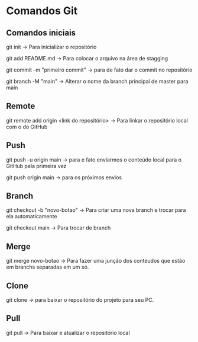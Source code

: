 # Comandos Git

## Comandos iniciais

git init -> Para inicializar o repositório

git add README.md -> Para colocar o arquivo na área de stagging

git commit -m "primeiro commit" -> para de fato dar o commit no repositório

git branch -M "main" -> Alterar o nome da branch principal de master para main

## Remote

git remote add origin <link do repositório> -> Para linkar o repositório local com o do GitHub

## Push

git push -u origin main -> para e fato enviarmos o conteúdo local para o GitHub pela primeira vez

git push origin main -> para os próximos envios

## Branch

git checkout -b "novo-botao" -> Para criar uma nova branch e trocar para ela automaticamente

git checkout main -> Para trocar de branch

## Merge

git merge novo-botao -> Para fazer uma junção dos conteudos que estão em branchs separadas em um só.

## Clone 

git clone <link do projeto no GitHub> -> para baixar o repositório do projeto para seu PC.

## Pull

git pull -> Para baixar e atualizar o repositório local




